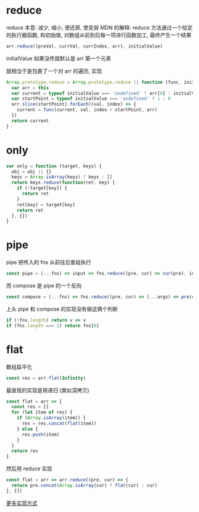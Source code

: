# reduce
reduce 本意: 减少, 缩小, 使还原, 使变弱
MDN 的解释: reduce 方法通过一个给定的执行器函数, 和初始值, 对数组从前到后每一项进行函数加工, 最终产生一个结果
```js
arr.reduce((preVal, currVal, currIndex, arr), initialValue)
```
initialValue 如果没传就默认是 arr 第一个元素

就相当于是包裹了一个对 arr 的遍历, 实现
```js
Array.prototype.reduce = Array.prototype.reduce || function (func, initialValue) {
  var arr = this
  var current = typeof initialValue === 'undefined' ? arr[0] : initialValue
  var startPoint = typeof initialValue === 'undefined' ? 1 : 0
  arr.slice(startPoint).forEach((val, index) => {
    current = func(current, val, index + startPoint, arr)
  })
  return current
}
```

# only
```js
var only = function (target, keys) {
  obj = obj || {}
  keys = Array.isArray(keys) ? keys : []
  return keys.reduce(function(ret, key) {
    if (!target[key]) {
      return ret
    }
    ret[key] = target[key]
    return ret
  }, {})
}
```

# pipe 
pipe 把传入的 fns 从前往后套娃执行
```js
const pipe = (...fns) => input => fns.reduce((pre, cur) => cur(pre), input)
```
而 compose 是 pipe 的一个反向
```js
const compose = (...fns) => fns.reduce((pre, cur) => (...args) => pre(cur(...args)))
```
上头 pipe 和 compose 的实现没有做这俩个判断
```js
if (!fns.length) return v => v
if (fns.length === 1) return fns[0]
```

# flat
数组扁平化
```js
const res = arr.flat(Infinity)
```
最直观的实现是用递归 (类似深拷贝)
```js
const flat = arr => {
  const res = []
  for (let item of res) {
    if (Array.isArray(item)) {
      res = res.concat(flat(item))
    } else {
      res.push(item)
    }
  }
  return res
}
```
然后用 reduce 实现
```js
const flat = arr => arr.reduce((pre, cur) => {
  return pre.concat(Array.isArray(cur) ? flat(cur) : cur)
}, [])
```
[更多实现方式](https://segmentfault.com/a/1190000021366004)
